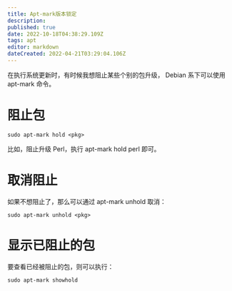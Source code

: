 ```yaml
---
title: Apt-mark版本锁定
description: 
published: true
date: 2022-10-18T04:38:29.109Z
tags: apt
editor: markdown
dateCreated: 2022-04-21T03:29:04.106Z
---
```


在执行系统更新时，有时候我想阻止某些个别的包升级， Debian 系下可以使用 apt-mark 命令。
# 阻止包
```
sudo apt-mark hold <pkg>
```
比如，阻止升级 Perl，执行 apt-mark hold perl 即可。
# 取消阻止
如果不想阻止了，那么可以通过 apt-mark unhold 取消：
```
sudo apt-mark unhold <pkg>
```
# 显示已阻止的包
要查看已经被阻止的包，则可以执行：
```
sudo apt-mark showhold
```
